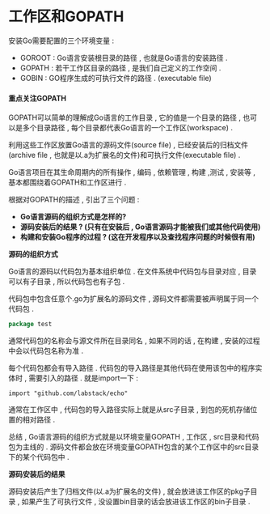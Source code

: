 # 工作区和GOPATH

安装Go需要配置的三个环境变量 :

* GOROOT : Go语言安装根目录的路径 , 也就是Go语言的安装路径 .
* GOPATH : 若干工作区目录的路径 , 是我们自己定义的工作空间 .
* GOBIN : GO程序生成的可执行文件的路径 . \(executable file\)

#### 重点关注GOPATH

GOPATH可以简单的理解成Go语言的工作目录 , 它的值是一个目录的路径 , 也可以是多个目录路径 , 每个目录都代表Go语言的一个工作区\(workspace\) .

利用这些工作区放置Go语言的源码文件\(source file\) , 已经安装后的归档文件\(archive file , 也就是以.a为扩展名的文件\)和可执行文件\(executable file\) .

Go语言项目在其生命周期内的所有操作 , 编码 , 依赖管理 , 构建 ,测试 , 安装等 , 基本都围绕着GOPATH和工作区进行 .

根据对GOPATH的描述 , 引出了三个问题 :

* **Go语言源码的组织方式是怎样的?**
* **源码安装后的结果 ? \(只有在安装后 , Go语言源码才能被我们或其他代码使用\)**
* **构建和安装Go程序的过程 ? \(这在开发程序以及查找程序问题的时候很有用\)**

**源码的组织方式**

Go语言的源码以代码包为基本组织单位 . 在文件系统中代码包与目录对应 , 目录可以有子目录 , 所以代码包也有子包 .

代码包中包含任意个.go为扩展名的源码文件 , 源码文件都需要被声明属于同一个代码包 .

```go
package test
```

通常代码包的名称会与源文件所在目录同名 , 如果不同的话 , 在构建 , 安装的过程中会以代码包名称为准 .

每个代码包都会有导入路径 . 代码包的导入路径是其他代码在使用该包中的程序实体时 , 需要引入的路径 . 就是import一下 :

```
import "github.com/labstack/echo"
```

通常在工作区中 , 代码包的导入路径实际上就是从src子目录 , 到包的死机存储位置的相对路径 .

总结 , Go语言源码的组织方式就是以环境变量GOPATH , 工作区 , src目录和代码包为主线的 . 源码文件都会放在环境变量GOPATH包含的某个工作区中的src目录下的某个代码包中 .

**源码安装后的结果**

源码安装后产生了归档文件\(以.a为扩展名的文件\) , 就会放进该工作区的pkg子目录 , 如果产生了可执行文件 , 没设置bin目录的话会放进该工作区的bin子目录 . 

